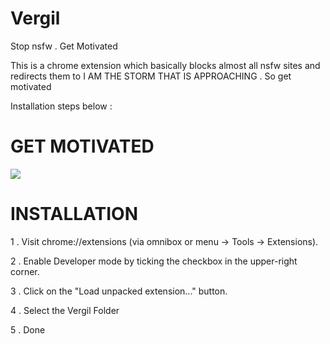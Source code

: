 # Vergil
Stop nsfw . Get Motivated

This is a chrome extension which basically blocks almost all nsfw sites and redirects them to I AM THE STORM THAT IS APPROACHING . So get motivated

Installation steps below :


# GET MOTIVATED
<img src = "https://smashboards.com/attachments/vergil-motivated-png.210140/">

# INSTALLATION

1 . Visit chrome://extensions (via omnibox or menu -> Tools -> Extensions).

2 . Enable Developer mode by ticking the checkbox in the upper-right corner.

3 . Click on the "Load unpacked extension..." button.

4 . Select the Vergil Folder

5 . Done



